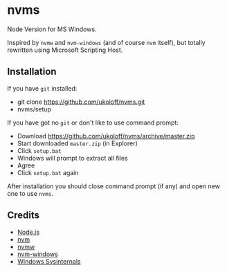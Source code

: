 # nvms

Node Version for MS Windows.

Inspired by `nvmw` and `nvm-windows` (and of course `nvm` itself),
but totally rewritten using Microsoft Scripting Host.

## Installation

If you have `git` installed:

  * git clone https://github.com/ukoloff/nvms.git
  * nvms/setup

If you have got no `git` or don't like to use command prompt:

  * Download https://github.com/ukoloff/nvms/archive/master.zip
  * Start downloaded `master.zip` (in Explorer)
  * Click `setup.bat`
  * Windows will prompt to extract all files
  * Agree
  * Click `setup.bat` again

After installation you should close command prompt (if any) and open new one to use `nvms`.

## Credits

  * [Node.js](http://nodejs.org/)
  * [nvm](https://github.com/creationix/nvm)
  * [nvmw](https://github.com/hakobera/nvmw)
  * [nvm-windows](https://github.com/coreybutler/nvm-windows)
  * [Windows Sysinternals](https://technet.microsoft.com/en-US/en-en/sysinternals/)
